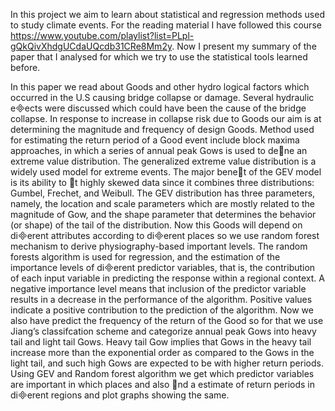 In this project we aim to learn about statistical and regression methods used to study climate events. For the reading material I have followed this course https://www.youtube.com/playlist?list=PLpl-gQkQivXhdgUCdaUQcdb31CRe8Mm2y. 
Now I present my summary of the paper that I analysed for which we try to use the statistical tools learned before.

In this paper we read about oods and other hydro logical factors which occurred
in the U.S causing bridge collapse or damage. Several hydraulic eects were
discussed which could have been the cause of the bridge collapse. In response to
increase in collapse risk due to oods our aim is at determining the magnitude
and frequency of design oods. Method used for estimating the return period of
a ood event include block maxima approaches, in which a series of annual peak
ows is used to dene an extreme value distribution. The generalized extreme
value distribution is a widely used model for extreme events. The major benet
of the GEV model is its ability to t highly skewed data since it combines
three distributions: Gumbel, Frechet, and Weibull. The GEV distribution has
three parameters, namely, the location and scale parameters which are mostly
related to the magnitude of ow, and the shape parameter that determines the
behavior (or shape) of the tail of the distribution. Now this oods will depend
on dierent attributes according to dierent places so we use random forest
mechanism to derive physiography-based important levels. The random forests
algorithm is used for regression, and the estimation of the importance levels
of dierent predictor variables, that is, the contribution of each input variable
in predicting the response within a regional context. A negative importance
level means that inclusion of the predictor variable results in a decrease in the
performance of the algorithm. Positive values indicate a positive contribution
to the prediction of the algorithm. Now we also have predict the frequency
of the return of the ood so for that we use Jiang’s classifcation scheme and
categorize annual peak ows into heavy tail and light tail ows. Heavy tail ow
implies that ows in the heavy tail increase more than the exponential order as
compared to the ows in the light tail, and such high ows are expected to be
with higher return periods. Using GEV and Random forest algorithm we get
which predictor variables are important in which places and also nd a estimate
of return periods in dierent regions and plot graphs showing the same.

